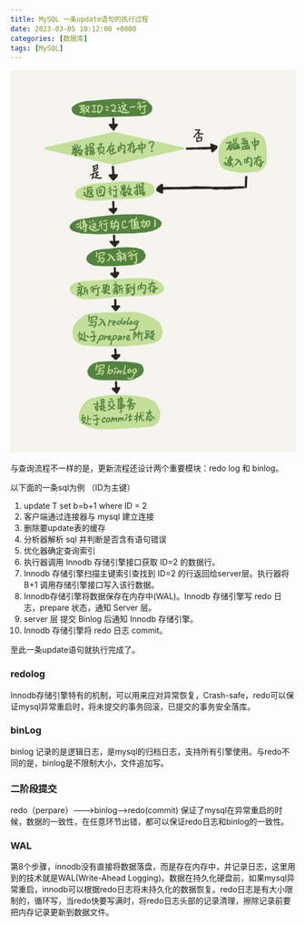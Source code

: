 ```yaml
---
title: MySQL 一条update语句的执行过程
date: 2023-03-05 10:12:00 +0800
categories: [数据库]
tags: [MySQL]
---
```


![](/assets/img/mysql-arch/002.png)

与查询流程不一样的是，更新流程还设计两个重要模块：redo log 和 binlog。

以下面的一条sql为例 （ID为主键）

1. update T set b=b+1 where ID = 2
2. 客户端通过连接器与 mysql 建立连接　
3. 删除要update表的缓存
4. 分析器解析 sql 并判断是否含有语句错误
5. 优化器确定查询索引
6. 执行器调用 Innodb 存储引擎接口获取 ID=2 的数据行。
7. Innodb 存储引擎扫描主键索引查找到 ID=2 的行返回给server层。执行器将 B+1 调用存储引擎接口写入该行数据。
8. Innodb存储引擎将数据保存在内存中(WAL)。Innodb 存储引擎写 redo 日志，prepare 状态，通知 Server 层。
9. server 层 提交 Binlog 后通知 Innodb 存储引擎。
10. Innodb 存储引擎将 redo 日志 commit。

至此一条update语句就执行完成了。

### redolog

Innodb存储引擎特有的机制，可以用来应对异常恢复，Crash-safe，redo可以保证mysql异常重启时，将未提交的事务回滚，已提交的事务安全落库。

### binLog 

binlog 记录的是逻辑日志，是mysql的归档日志，支持所有引擎使用。与redo不同的是，binlog是不限制大小，文件追加写。

### 二阶段提交 

redo（perpare）--->binlog-->redo(commit) 保证了mysql在异常重启的时候，数据的一致性，在任意环节出错，都可以保证redo日志和binlog的一致性。

### WAL

第8个步骤，innodb没有直接将数据落盘，而是存在内存中，并记录日志，这里用到的技术就是WAL(Write-Ahead Logging)。数据在持久化硬盘前，如果mysql异常重启，innodb可以根据redo日志将未持久化的数据恢复。redo日志是有大小限制的，循环写，当redo快要写满时，将redo日志头部的记录清理，擦除记录前要把内存记录更新到数据文件。

